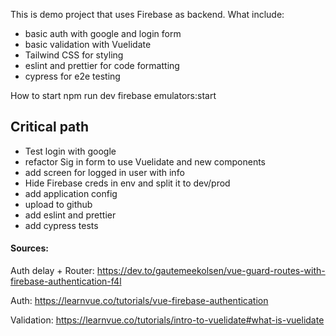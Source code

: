This is demo project that uses Firebase as backend.
What include: 
 - basic auth with google and login form
 - basic validation with Vuelidate
 - Tailwind CSS for styling
 - eslint and prettier for code formatting
 - cypress for e2e testing

How to start
npm run dev
firebase emulators:start

## Critical path
 - Test login with google
 - refactor Sig in form to use Vuelidate and new components
 - add screen for logged in user with info
 - Hide Firebase creds in env and split it to dev/prod
 - add application config
 - upload to github
 - add eslint and prettier
 - add cypress tests


#### Sources: 
Auth delay + Router: https://dev.to/gautemeekolsen/vue-guard-routes-with-firebase-authentication-f4l

Auth: https://learnvue.co/tutorials/vue-firebase-authentication

Validation: https://learnvue.co/tutorials/intro-to-vuelidate#what-is-vuelidate
